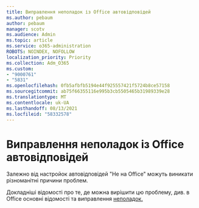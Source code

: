 ```yaml
---
title: Виправлення неполадок із Office автовідповідей
ms.author: pebaum
author: pebaum
manager: scotv
ms.audience: Admin
ms.topic: article
ms.service: o365-administration
ROBOTS: NOINDEX, NOFOLLOW
localization_priority: Priority
ms.collection: Adm_O365
ms.custom:
- "9000761"
- "5831"
ms.openlocfilehash: 0fb5afbfb5194e44f925557421f5724b8ce57158
ms.sourcegitcommit: ab75f66355116e995b3cb5505465b31989339e28
ms.translationtype: MT
ms.contentlocale: uk-UA
ms.lasthandoff: 08/13/2021
ms.locfileid: "58332578"
---
```

# <a name="troubleshooting-out-of-office-automatic-replies"></a>Виправлення неполадок із Office автовідповідей

Залежно від настройок автовідповідей "Не на Office" можуть виникати різноманітні причини проблем.

Докладніші відомості про те, де можна вирішити цю проблему, див. в Office основні відомості та виправлення [неполадок.](https://docs.microsoft.com/exchange/troubleshoot/email-delivery/understand-troubleshoot-oof-replies)